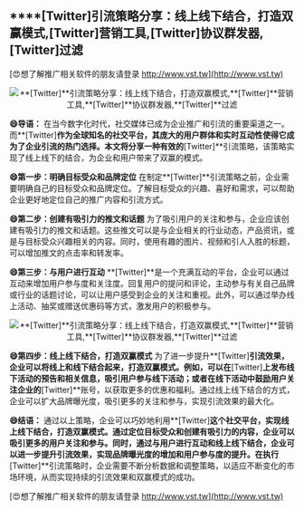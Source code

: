 ## ****[Twitter]**引流策略分享：线上线下结合，打造双赢模式,**[Twitter]**营销工具,**[Twitter]**协议群发器,**[Twitter]**过滤**

[😍想了解推广相关软件的朋友请登录 http://www.vst.tw](http://www.vst.tw)

 <center><img src="https://vst.tw/MP4/tuiguang/png/2.png" alt="**[Twitter]**引流策略分享：线上线下结合，打造双赢模式,**[Twitter]**营销工具,**[Twitter]**协议群发器,**[Twitter]**过滤"></center>

**😄导语：**
在当今数字化时代，社交媒体已成为企业推广和引流的重要渠道之一。而**[Twitter]**作为全球知名的社交平台，其庞大的用户群体和实时互动性使得它成为了企业引流的热门选择。本文将分享一种有效的**[Twitter]**引流策略，该策略实现了线上线下的结合，为企业和用户带来了双赢的模式。

**😄第一步：明确目标受众和品牌定位**
在制定**[Twitter]**引流策略之前，企业需要明确自己的目标受众和品牌定位。了解目标受众的兴趣、喜好和需求，可以帮助企业更好地定位自己的推广内容和引流方式。

**😄第二步：创建有吸引力的推文和话题**
为了吸引用户的关注和参与，企业应该创建有吸引力的推文和话题。这些推文可以是与企业相关的行业动态，产品资讯，或是与目标受众兴趣相关的内容。同时，使用有趣的图片、视频和引人入胜的标题，可以增加推文的点击率和转发率。

**😄第三步：与用户进行互动**
**[Twitter]**是一个充满互动的平台，企业可以通过互动来增加用户参与度和关注度。回复用户的提问和评论，主动参与有关自己品牌或行业的话题讨论，可以让用户感受到企业的关注和重视。此外，可以通过举办线上活动、抽奖或赠送优惠码等方式，激发用户的积极参与。

 <center><img src="https://vst.tw/MP4/tuiguang/png/7.png" alt="**[Twitter]**引流策略分享：线上线下结合，打造双赢模式,**[Twitter]**营销工具,**[Twitter]**协议群发器,**[Twitter]**过滤"></center>

**😄第四步：线上线下结合，打造双赢模式**
为了进一步提升**[Twitter]**引流效果，企业可以将线上和线下结合起来，打造双赢模式。例如，可以在**[Twitter]**上发布线下活动的预告和相关信息，吸引用户参与线下活动；或者在线下活动中鼓励用户关注企业的**[Twitter]**账号，以获取更多的优惠和福利。通过线上线下结合的方式，企业可以扩大品牌曝光度，吸引更多的关注和参与，实现引流效果的最大化。

**😄结语：**
通过以上策略，企业可以巧妙地利用**[Twitter]**这个社交平台，实现线上线下结合，打造双赢模式。通过定位目标受众和创建有吸引力的内容，企业可以吸引更多的用户关注和参与。同时，通过与用户进行互动和线上线下结合，企业可以进一步提升引流效果，实现品牌曝光度的增加和用户参与度的提升。在执行**[Twitter]**引流策略时，企业需要不断分析数据和调整策略，以适应不断变化的市场环境，从而实现持续的引流效果和双赢模式的成功。

[😍想了解推广相关软件的朋友请登录 http://www.vst.tw](http://www.vst.tw)



